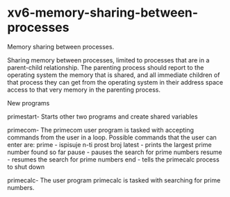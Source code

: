 # xv6-memory-sharing-between-processes
Memory sharing between processes.

Sharing memory between processes, limited to processes that are in a parent-child relationship. The parenting process should report to the operating system the memory that is shared, and all immediate children of that process they can get from the operating system in their address space access to that very memory in the parenting process.

New programs

primestart-
Starts other two programs and create shared variables

primecom-
The primecom user program is tasked with accepting commands from the user in a loop.
Possible commands that the user can enter are:
prime <n> - ispisuje n-ti prost broj
latest - prints the largest prime number found so far
pause - pauses the search for prime numbers
resume - resumes the search for prime numbers
end - tells the primecalc process to shut down
  
primecalc-
The user program primecalc is tasked with searching for prime numbers.
